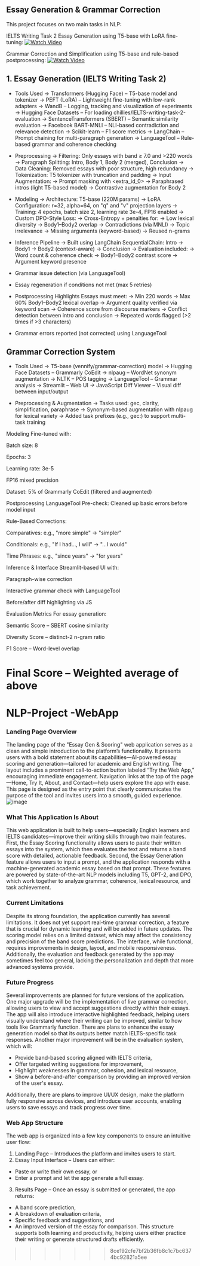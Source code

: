 ## Essay Generation & Grammar Correction
This project focuses on two main tasks in NLP:

IELTS Writing Task 2 Essay Generation using T5-base with LoRA fine-tuning: 
[![Watch Video](https://github.com/WarisJaima/NLP-Project/blob/main/Screenshot%20from%202025-04-11%2016-33-16.png)](https://www.youtube.com/watch?v=bh9voRM_CkU)

Grammar Correction and Simplification using T5-base and rule-based postprocessing: 
[![Watch Video](https://github.com/WarisJaima/NLP-Project/blob/main/Screenshot%20from%202025-04-11%2016-37-20.png)](https://www.youtube.com/watch?v=ysy86-DAu-o)


## 1. Essay Generation (IELTS Writing Task 2)
* Tools Used
  -> Transformers (Hugging Face) – T5-base model and tokenizer
  -> PEFT (LoRA) – Lightweight fine-tuning with low-rank adapters
  -> WandB – Logging, tracking and visualization of experiments
  -> Hugging Face Datasets – For loading chillies/IELTS-writing-task-2-evaluation
  -> SentenceTransformers (SBERT) – Semantic similarity evaluation
  -> Facebook BART-MNLI – NLI-based contradiction and relevance detection
  -> Scikit-learn – F1 score metrics
  -> LangChain – Prompt chaining for multi-paragraph generation
  -> LanguageTool – Rule-based grammar and coherence checking

* Preprocessing
 -> Filtering: Only essays with band ≥ 7.0 and >220 words
 -> Paragraph Splitting: Intro, Body 1, Body 2 (merged), Conclusion
 -> Data Cleaning: Removed essays with poor structure, high redundancy
 -> Tokenization: T5 tokenizer with truncation and padding
 -> Input Augmentation:
 -> Prompt masking with <extra_id_0>
 -> Paraphrased intros (light T5-based model)
 -> Contrastive augmentation for Body 2

* Modeling
  -> Architecture: T5-base (220M params)
  -> LoRA Configuration: r=32, alpha=64, on "q" and "v" projection layers
  -> Training: 4 epochs, batch size 2, learning rate 3e-4, FP16 enabled
  -> Custom DPO-Style Loss:
  -> Cross-Entropy + penalties for:
  -> Low lexical diversity
  -> Body1–Body2 overlap
  -> Contradictions (via MNLI)
  -> Topic irrelevance
  -> Missing arguments (keyword-based)
  -> Reused n-grams

* Inference Pipeline
 -> Built using LangChain SequentialChain: Intro → Body1 → Body2 (context-aware) → Conclusion
 -> Evaluation included:
 -> Word count & coherence check
 -> Body1–Body2 contrast score
 -> Argument keyword presence

* Grammar issue detection (via LanguageTool)

* Essay regeneration if conditions not met (max 5 retries)

* Postprocessing Highlights Essays must meet:
  -> Min 220 words
  -> Max 60% Body1–Body2 lexical overlap
  -> Argument quality verified via keyword scan
  -> Coherence score from discourse markers
  -> Conflict detection between intro and conclusion
  -> Repeated words flagged (>2 times if >3 characters)

* Grammar errors reported (not corrected) using LanguageTool

## Grammar Correction System
* Tools Used
  -> T5-base (vennify/grammar-correction) model
  -> Hugging Face Datasets – Grammarly CoEdit
  -> nlpaug – WordNet synonym augmentation
  -> NLTK – POS tagging
  -> LanguageTool – Grammar analysis
  -> Streamlit – Web UI
  -> JavaScript Diff Viewer – Visual diff between input/output

* Preprocessing & Augmentation
-> Tasks used: gec, clarity, simplification, paraphrase
-> Synonym-based augmentation with nlpaug for lexical variety
-> Added task prefixes (e.g., gec:) to support multi-task training

Modeling
Fine-tuned with:

Batch size: 8

Epochs: 3

Learning rate: 3e-5

FP16 mixed precision

Dataset: 5% of Grammarly CoEdit (filtered and augmented)

Postprocessing
LanguageTool Pre-check: Cleaned up basic errors before model input

Rule-Based Corrections:

Comparatives: e.g., "more simple" → "simpler"

Conditionals: e.g., "If I had..., I will" → "...I would"

Time Phrases: e.g., "since years" → "for years"

Inference & Interface
Streamlit-based UI with:

Paragraph-wise correction

Interactive grammar check with LanguageTool

Before/after diff highlighting via JS

Evaluation Metrics
For essay generation:

Semantic Score – SBERT cosine similarity

Diversity Score – distinct-2 n-gram ratio

F1 Score – Word-level overlap

Final Score – Weighted average of above
=======
# NLP-Project -WebApp
### Landing Page Overview
The landing page of the "Essay Gen & Scoring" web application serves as a clean and simple introduction to the platform’s functionality. It presents users with a bold statement about its capabilities—AI-powered essay scoring and generation—tailored for academic and English writing. The layout includes a prominent call-to-action button labeled “Try the Web App,” encouraging immediate engagement. Navigation links at the top of the page—Home, Try It, About, and Contact—help users explore the app with ease. This page is designed as the entry point that clearly communicates the purpose of the tool and invites users into a smooth, guided experience.
![image](https://github.com/user-attachments/assets/372d9924-35c3-40e4-91e7-65a4b2b24820)

### What This Application Is About
This web application is built to help users—especially English learners and IELTS candidates—improve their writing skills through two main features. First, the Essay Scoring functionality allows users to paste their written essays into the system, which then evaluates the text and returns a band score with detailed, actionable feedback. Second, the Essay Generation feature allows users to input a prompt, and the application responds with a machine-generated academic essay based on that prompt. These features are powered by state-of-the-art NLP models including T5, GPT-2, and DPO, which work together to analyze grammar, coherence, lexical resource, and task achievement.

### Current Limitations
Despite its strong foundation, the application currently has several limitations. It does not yet support real-time grammar correction, a feature that is crucial for dynamic learning and will be added in future updates. The scoring model relies on a limited dataset, which may affect the consistency and precision of the band score predictions. The interface, while functional, requires improvements in design, layout, and mobile responsiveness. Additionally, the evaluation and feedback generated by the app may sometimes feel too general, lacking the personalization and depth that more advanced systems provide.

### Future Progress
Several improvements are planned for future versions of the application. One major upgrade will be the implementation of live grammar correction, allowing users to view and accept suggestions directly within their essays. The app will also introduce interactive highlighted feedback, helping users visually understand where their writing can be improved, similar to how tools like Grammarly function. There are plans to enhance the essay generation model so that its outputs better match IELTS-specific task responses.
Another major improvement will be in the evaluation system, which will:
- Provide band-based scoring aligned with IELTS criteria,
- Offer targeted writing suggestions for improvement,
- Highlight weaknesses in grammar, cohesion, and lexical resource,
- Show a before-and-after comparison by providing an improved version of the user's essay.

Additionally, there are plans to improve UI/UX design, make the platform fully responsive across devices, and introduce user accounts, enabling users to save essays and track progress over time.

### Web App Structure
The web app is organized into a few key components to ensure an intuitive user flow:
1. Landing Page – Introduces the platform and invites users to start.
2. Essay Input Interface – Users can either:
- Paste or write their own essay, or
- Enter a prompt and let the app generate a full essay.
3. Results Page – Once an essay is submitted or generated, the app returns:
- A band score prediction,
- A breakdown of evaluation criteria,
- Specific feedback and suggestions, and
- An improved version of the essay for comparison.
This structure supports both learning and productivity, helping users either practice their writing or generate structured drafts efficiently.

>>>>>>> 8ce192cfe7bf2b36fb8c1c7bc6374bc92821a5ee
